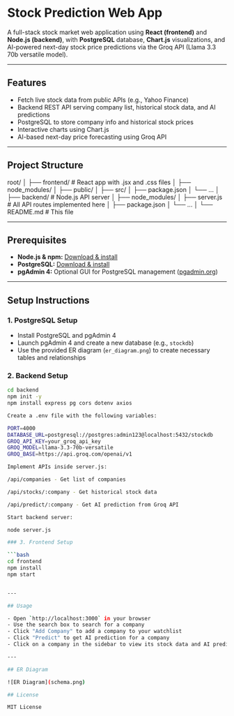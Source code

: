 # Stock Prediction Web App

A full-stack stock market web application using **React (frontend)** and **Node.js (backend)**, with **PostgreSQL** database, **Chart.js** visualizations, and AI-powered next-day stock price predictions via the Groq API (Llama 3.3 70b versatile model).

---

## Features

- Fetch live stock data from public APIs (e.g., Yahoo Finance)
- Backend REST API serving company list, historical stock data, and AI predictions
- PostgreSQL to store company info and historical stock prices
- Interactive charts using Chart.js
- AI-based next-day price forecasting using Groq API

---

## Project Structure

root/
│
├── frontend/ # React app with .jsx and .css files
│ ├── node_modules/
│ ├── public/
│ ├── src/
│ ├── package.json
│ └── ...
│
├── backend/ # Node.js API server
│ ├── node_modules/
│ ├── server.js # All API routes implemented here
│ ├── package.json
│ └── ...
│
└── README.md # This file


---

## Prerequisites

- **Node.js & npm:** [Download & install](https://nodejs.org/)
- **PostgreSQL:** [Download & install](https://www.postgresql.org/download/)
- **pgAdmin 4:** Optional GUI for PostgreSQL management ([pgadmin.org](https://www.pgadmin.org/))

---

## Setup Instructions

### 1. PostgreSQL Setup

- Install PostgreSQL and pgAdmin 4
- Launch pgAdmin 4 and create a new database (e.g., `stockdb`)
- Use the provided ER diagram (`er_diagram.png`) to create necessary tables and relationships

### 2. Backend Setup

```bash
cd backend
npm init -y
npm install express pg cors dotenv axios

Create a .env file with the following variables:

PORT=4000
DATABASE_URL=postgresql://postgres:admin123@localhost:5432/stockdb
GROQ_API_KEY=your_groq_api_key
GROQ_MODEL=llama-3.3-70b-versatile
GROQ_BASE=https://api.groq.com/openai/v1

Implement APIs inside server.js:

/api/companies - Get list of companies

/api/stocks/:company - Get historical stock data

/api/predict/:company - Get AI prediction from Groq API

Start backend server:

node server.js

### 3. Frontend Setup

```bash
cd frontend
npm install
npm start


---

## Usage

- Open `http://localhost:3000` in your browser
- Use the search box to search for a company
- Click "Add Company" to add a company to your watchlist
- Click "Predict" to get AI prediction for a company
- Click on a company in the sidebar to view its stock data and AI prediction

---

## ER Diagram

![ER Diagram](schema.png)

## License

MIT License
